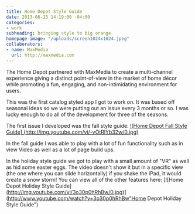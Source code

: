 ```yaml
---
title: Home Depot Style Guide
date: 2013-06-15 14:19:00 -04:00
categories:
- work
subheading: bringing style to big orange
homepage-image: "/uploads/screen1024x1024.jpeg"
collaborators:
- name: MaxMedia
  url: http://maxmedia.com
---
```


The Home Depot partnered with MaxMedia to create a multi-channel experience giving a distinct point-of-view in the market of home décor while promoting a fun, engaging, and non-intimidating environment for users.

This was the first catalog styled app I got to work on. It was based off seasonal ideas so we were putting out an issue every 3 months or so. I was lucky enough to do all of the development for three of the seasons.

The first issue I developed was the fall style guide:
[![Home Depot Fall Style Guide] (http://img.youtube.com/vi/-vOtRlYb32w/0.jpg)](http://www.youtube.com/watch?v=-vOtRlYb32w "Home Depot Fall Style Guide")  

In the fall guide I was able to play with a lot of fun functionality such as in view Video as well as a lot of page build ups. 


In the holiday style guide we got to play with a small amount of "VR" as well as hid some easter eggs. The video doesn't show it but in a specific view (the one where you can slide horizontally) if you shake the iPad, it would create a snow storm! You can view all of the other features here:
[![Home Depot Holiday Style Guide] (http://img.youtube.com/vi/3o30p0hRhBw/0.jpg)](http://www.youtube.com/watch?v=3o30p0hRhBw"Home Depot Holiday Style Guide")  
